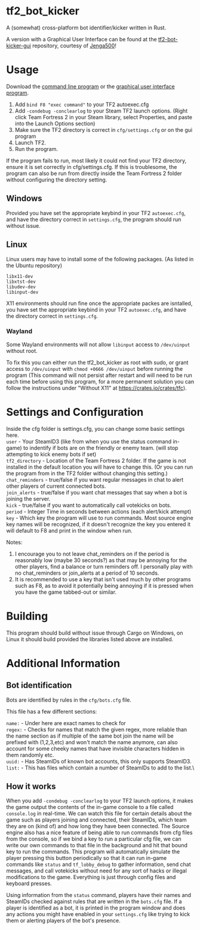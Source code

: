 # tf2_bot_kicker
A (somewhat) cross-platform bot identifier/kicker written in Rust.

A version with a Graphical User Interface can be found at the [tf2-bot-kicker-gui](https://github.com/Jenga500/tf2-bot-kicker-gui) repository, courtesy of [Jenga500](https://github.com/Jenga500)!


# Usage

Download the [command line program](https://github.com/Googe14/tf2_bot_kicker/releases) or the [graphical user interface program](https://github.com/Jenga500/tf2-bot-kicker-gui/releases).

1. Add `bind F8 "exec command"` to your TF2 autoexec.cfg
2. Add `-condebug -conclearlog` to your Steam TF2 launch options. (Right click Team Fortress 2 in your Steam library, select Properties, and paste into the Launch Options section)
3. Make sure the TF2 directory is correct in `cfg/settings.cfg` or on the gui program
4. Launch TF2.
5. Run the program.

If the program fails to run, most likely it could not find your TF2 directory, ensure it is set correctly in cfg/settings.cfg. If this is troublesome, the program can also be run from directly inside the Team Fortress 2 folder without configuring the directory setting.

## Windows

Provided you have set the appropriate keybind in your TF2 `autoexec.cfg`, and have the directory correct in `settings.cfg`, the program should run without issue.

## Linux

Linux users may have to install some of the following packages. (As listed in the Ubuntu repository)

`libx11-dev`\
`libxtst-dev`\
`libudev-dev`\
`libinput-dev`

X11 environments should run fine once the appropriate packes are isntalled, you have set the appropriate keybind in your TF2 `autoexec.cfg`, and have the directory correct in `settings.cfg`.

### Wayland

Some Wayland environments will not allow `libinput` access to `/dev/uinput` without root.

To fix this you can either run the tf2_bot_kicker as root with sudo, or grant access to `/dev/uinput` with `chmod +0666 /dev/uinput` before running the program (This command will not persist after restart and will need to be run each time before using this program, for a more permanent solution you can follow the instructions under "Without X11" at https://crates.io/crates/tfc).


# Settings and Configuration

Inside the cfg folder is settings.cfg, you can change some basic settings here.\
`user` - Your SteamID3 (like from when you use the status command in-game) to indentify if bots are on the friendly or enemy team. (will stop attempting to kick enemy bots if set)\
`tf2_directory` - Location of the Team Fortress 2 folder. If the game is not installed in the default location you will have to change this. (Or you can run the program from in the TF2 folder without changing this setting.)\
`chat_reminders` - true/false if you want regular messages in chat to alert other players of current connected bots.\
`join_alerts` - true/false if you want chat messages that say when a bot is joining the server.\
`kick` - true/false if you want to automatically call votekicks on bots.\
`period` - Integer Time in seconds between actions (each alert/kick attempt)\
`key` - Which key the program will use to run commands. Most source engine key names will be recognized, if it doesn't recognize the key you entered it will default to F8 and print in the window when run.

Notes:
1. I encourage you to not leave chat_reminders on if the period is reasonably low (maybe 30 seconds?) as that may be annoying for the other players, find a balance or turn reminders off. I personally play with no chat_reminders or join_alerts at a period of 10 seconds.
2. It is recommended to use a key that isn't used much by other programs such as F8, as to avoid it potentially being annoying if it is pressed when you have the game tabbed-out or similar. 

# Building
This program should build without issue through Cargo on Windows, on Linux it should build provided the libraries listed above are installed.


# Additional Information

## Bot identification

Bots are identified by rules in the `cfg/bots.cfg` file.

This file has a few different sections:

`name:` - Under here are exact names to check for\
`regex:` - Checks for names that match the given regex, more reliable than the name section as if multiple of the same bot join the name will be prefixed with (1,2,3,etc) and won't match the name anymore, can also account for some cheeky names that have invisible characters hidden in them randomly etc.\
`uuid:` - Has SteamIDs of known bot accounts, this only supports SteamID3.\
`list:` - This has files which contain a number of SteamIDs to add to the list.\


## How it works
  
When you add `-condebug -conclearlog` to your TF2 launch options, it makes the game output the contents of the in-game console to a file called `console.log` in real-time. We can watch this file for certain details about the game such as players joining and connected, their SteamIDs, which team they are on (kind of) and how long they have been connected. The Source engine also has a nice feature of being able to run commands from cfg files from the console, so if we bind a key to run a particular cfg file, we can write our own commands to that file in the background and hit that bound key to run the commands. This program will automatically simulate the player pressing this button periodically so that it can run in-game commands like `status` and `tf_lobby_debug` to gather information, send chat messages, and call votekicks without need for any sort of hacks or illegal modifications to the game. Everything is just through config files and keyboard presses.

Using information from the `status` command, players have their names and SteamIDs checked against rules that are written in the `bots.cfg` file. If a player is identified as a bot, it is printed in the program window and does any actions you might have enabled in your `settings.cfg` like trying to kick them or alerting players of the bot's presence.
